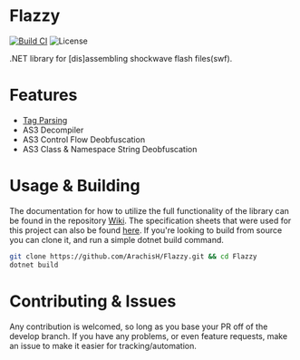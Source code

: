 # Flazzy
[![Build CI](https://github.com/ArachisH/Flazzy/actions/workflows/build.yaml/badge.svg)](https://github.com/ArachisH/Flazzy/actions)
![License](https://img.shields.io/github/license/ArachisH/Flazzy?label=License)

.NET library for [dis]assembling shockwave flash files(swf).

# Features
* [Tag Parsing](https://github.com/ArachisH/Flazzy/tree/develop/Flazzy/Tags)
* AS3 Decompiler
* AS3 Control Flow Deobfuscation
* AS3 Class & Namespace String Deobfuscation
 
# Usage & Building
The documentation for how to utilize the full functionality of the library can be found in the repository [Wiki](https://github.com/ArachisH/Flazzy/wiki). The specification sheets that were used for this project can also be found [here](https://github.com/ArachisH/Flazzy/tree/develop/Specifications).
If you're looking to build from source you can clone it, and run a simple dotnet build command.
```bash
git clone https://github.com/ArachisH/Flazzy.git && cd Flazzy
dotnet build
```

# Contributing & Issues
Any contribution is welcomed, so long as you base your PR off of the develop branch. If you have any problems, or even feature requests, make an issue to make it easier for tracking/automation.
